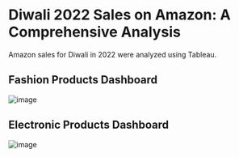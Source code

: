 # Diwali 2022 Sales on Amazon: A Comprehensive Analysis

Amazon sales for Diwali in 2022 were analyzed using Tableau.

## Fashion Products Dashboard
![image](https://user-images.githubusercontent.com/114976742/211363899-427aeafc-cedf-44eb-af10-d6506db49e38.png)

## Electronic Products Dashboard
![image](https://user-images.githubusercontent.com/114976742/211364244-0efe0e43-5b87-4148-b4c0-bad90ada6107.png)

